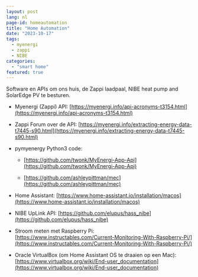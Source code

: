 ```yaml
---
layout: post
lang: nl
page-id: homeautomation
title: "Home Automation"
date: "2023-10-17"
tags:
  - myenergi
  - zappi
  - NIBE
categories:
  - "smart home"
featured: true
---
```


Software en APIs om ons huis, de Zappi laadpaal, NIBE heat pump and SolarEdge PV te besturen.

- Myenergi (Zappi) API: [https://myenergi.info/api-acronyms-t3154.html](https://myenergi.info/api-acronyms-t3154.html)

- Zappi Forum over de API: [https://myenergi.info/extracting-energy-data-t7445-s90.html](https://myenergi.info/extracting-energy-data-t7445-s90.html)

- pymyenergy Python3 code:

  - [https://github.com/twonk/MyEnergi-App-Api](https://github.com/twonk/MyEnergi-App-Api)

  - [https://github.com/ashleypittman/mec](https://github.com/ashleypittman/mec)

- Home Assistant: [https://www.home-assistant.io/installation/macos](https://www.home-assistant.io/installation/macos)

- NIBE UpLink API: [https://github.com/elupus/hass_nibe](https://github.com/elupus/hass_nibe)

- Stroom meten met Raspberry Pi: [https://www.instructables.com/Current-Monitoring-With-Raspberry-Pi/](https://www.instructables.com/Current-Monitoring-With-Raspberry-Pi/)

- Oracle VirtualBox (om Home Assistant OS te draaien op een Mac): [https://www.virtualbox.org/wiki/End-user_documentation](https://www.virtualbox.org/wiki/End-user_documentation)
